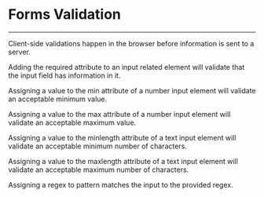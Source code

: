 # Forms Validation

----

Client-side validations happen in the browser before information is sent to a server.

Adding the required attribute to an input related element will validate that the input field has information in it.

Assigning a value to the min attribute of a number input element will validate an acceptable minimum value.

Assigning a value to the max attribute of a number input element will validate an acceptable maximum value.

Assigning a value to the minlength attribute of a text input element will validate an acceptable minimum number of characters.

Assigning a value to the maxlength attribute of a text input element will validate an acceptable maximum number of characters.

Assigning a regex to pattern matches the input to the provided regex.
